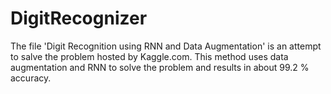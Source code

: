 # DigitRecognizer
The file 'Digit Recognition using RNN and Data Augmentation' is an attempt to salve the problem hosted by Kaggle.com. This method uses data augmentation and RNN to solve the problem and results in about 99.2 % accuracy.
